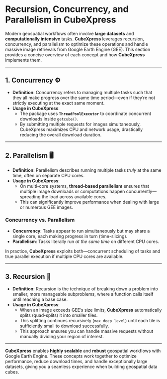 # Recursion, Concurrency, and Parallelism in **CubeXpress**

Modern geospatial workflows often involve **large datasets** and **computationally intensive** tasks. **CubeXpress** leverages recursion, concurrency, and parallelism to optimize these operations and handle massive image retrievals from Google Earth Engine (GEE). This section provides a concise overview of each concept and how **CubeXpress** implements them.

---

## **1. Concurrency** ⚙️

- **Definition**: Concurrency refers to managing multiple tasks such that they all make progress over the same time period—even if they’re not strictly executing at the exact same moment.  
- **Usage in CubeXpress**:  
  - The package uses **`ThreadPoolExecutor`** to coordinate concurrent downloads inside `getcube()`.  
  - By submitting multiple requests for images simultaneously, CubeXpress maximizes CPU and network usage, drastically reducing the overall download duration.

---

## **2. Parallelism** 🖥️

- **Definition**: Parallelism describes running multiple tasks *truly* at the same time, often on separate CPU cores.  
- **Usage in CubeXpress**:  
  - On multi-core systems, **thread-based parallelism** ensures that multiple image downloads or computations happen concurrently—spreading the load across available cores.  
  - This can significantly improve performance when dealing with large or numerous GEE images.

### **Concurrency vs. Parallelism**

- **Concurrency**: Tasks appear to run simultaneously but may share a single core, each making progress in turn (time-slicing).  
- **Parallelism**: Tasks literally run *at the same time* on different CPU cores.  

In practice, **CubeXpress** exploits both—concurrent scheduling of tasks and true parallel execution if multiple CPU cores are available.

---

## **3. Recursion** 🔄

- **Definition**: Recursion is the technique of breaking down a problem into smaller, more manageable subproblems, where a function calls itself until reaching a base case.  
- **Usage in CubeXpress**:  
  - When an image exceeds GEE’s size limits, **CubeXpress** automatically splits (quad-splits) it into smaller tiles.  
  - This splitting continues recursively (`max_deep_level`) until each tile is sufficiently small to download successfully.  
  - This approach ensures you can handle massive requests without manually dividing your region of interest.

---


**CubeXpress** enables **highly scalable** and **robust** geospatial workflows with Google Earth Engine. These concepts work together to optimize performance, reduce download times, and handle exceptionally large datasets, giving you a seamless experience when building geospatial data cubes.

